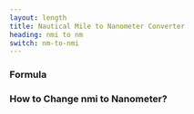 ```yaml
---
layout: length
title: Nautical Mile to Nanometer Converter
heading: nmi to nm
switch: nm-to-nmi
---
```


<script>
  selectInput[10].selected = true
  selectOutput[0].selected = true
</script>

### Formula
<p id="formula"></p>

### How to Change nmi to Nanometer?
